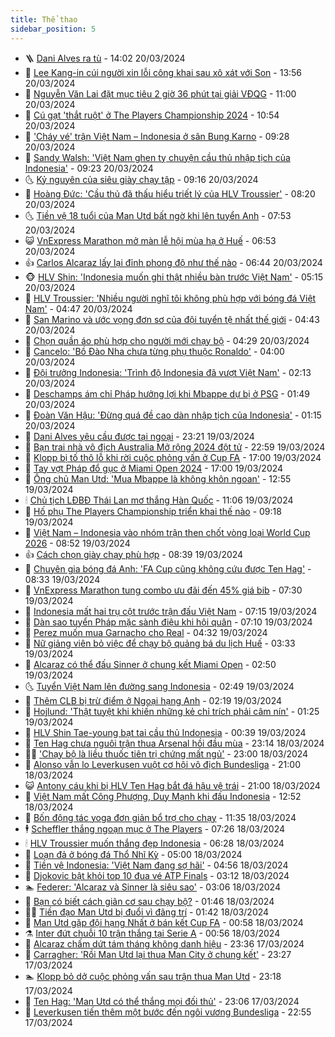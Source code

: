 ```yaml
---
title: Thể thao
sidebar_position: 5
---
```


<!-- vnexpress-the-thao:START -->
- 🪜 [Dani Alves ra tù](https://vnexpress.net/dani-alves-ra-tu-4724671.html) - 14:02 20/03/2024
- 🦩 [Lee Kang-in cúi người xin lỗi công khai sau xô xát với Son](https://vnexpress.net/lee-kang-in-cui-nguoi-xin-loi-cong-khai-sau-xo-xat-voi-son-4724676.html) - 13:56 20/03/2024
- 🧰 [Nguyễn Văn Lai đặt mục tiêu 2 giờ 36 phút tại giải VĐQG](https://vnexpress.net/nguyen-van-lai-dat-muc-tieu-2-gio-36-phut-tai-giai-vdqg-4724561.html) - 11:00 20/03/2024
- 🤗 [Cú gạt &#39;thắt ruột&#39; ở The Players Championship 2024](https://vnexpress.net/cu-gat-that-ruot-o-the-players-championship-2024-4724657.html) - 10:54 20/03/2024
- 🥳 [&#39;Cháy vé&#39; trận Việt Nam – Indonesia ở sân Bung Karno](https://vnexpress.net/chay-ve-tran-viet-nam-indonesia-o-san-bung-karno-4724600.html) - 09:28 20/03/2024
- 🦣 [Sandy Walsh: &#39;Việt Nam ghen tỵ chuyện cầu thủ nhập tịch của Indonesia&#39;](https://vnexpress.net/sandy-walsh-viet-nam-ghen-ty-chuyen-cau-thu-nhap-tich-cua-indonesia-4724602.html) - 09:23 20/03/2024
- 🌜 [Kỷ nguyên của siêu giày chạy tập](https://vnexpress.net/ky-nguyen-cua-sieu-giay-chay-tap-4722463.html) - 09:16 20/03/2024
- 🫶 [Hoàng Đức: &#39;Cầu thủ đã thấu hiểu triết lý của HLV Troussier&#39;](https://vnexpress.net/hoang-duc-cau-thu-da-thau-hieu-triet-ly-cua-hlv-troussier-4724509.html) - 08:20 20/03/2024
- 🌜 [Tiền vệ 18 tuổi của Man Utd bất ngờ khi lên tuyển Anh](https://vnexpress.net/tien-ve-18-tuoi-cua-man-utd-bat-ngo-khi-len-tuyen-anh-4724439.html) - 07:53 20/03/2024
- 😺 [VnExpress Marathon mở màn lễ hội mùa hạ ở Huế](https://vnexpress.net/vnexpress-marathon-mo-man-le-hoi-mua-ha-o-hue-4721687.html) - 06:53 20/03/2024
- 👍 [Carlos Alcaraz lấy lại đỉnh phong độ như thế nào](https://vnexpress.net/carlos-alcaraz-lay-lai-dinh-phong-do-nhu-the-nao-4724497.html) - 06:44 20/03/2024
- 🐵 [HLV Shin: &#39;Indonesia muốn ghi thật nhiều bàn trước Việt Nam&#39;](https://vnexpress.net/hlv-shin-indonesia-muon-ghi-that-nhieu-ban-truoc-viet-nam-4724349.html) - 05:15 20/03/2024
- 💫 [HLV Troussier: &#39;Nhiều người nghĩ tôi không phù hợp với bóng đá Việt Nam&#39;](https://vnexpress.net/hlv-troussier-nhieu-nguoi-nghi-toi-khong-phu-hop-voi-bong-da-viet-nam-4724324.html) - 04:47 20/03/2024
- 🦆 [San Marino và ước vọng đơn sơ của đội tuyển tệ nhất thế giới](https://vnexpress.net/san-marino-va-uoc-vong-don-so-cua-doi-tuyen-te-nhat-the-gioi-4724431.html) - 04:43 20/03/2024
- 🙉 [Chọn quần áo phù hợp cho người mới chạy bộ](https://vnexpress.net/chon-quan-ao-phu-hop-cho-nguoi-moi-chay-bo-4724372.html) - 04:29 20/03/2024
- 📝 [Cancelo: &#39;Bồ Đào Nha chưa từng phụ thuộc Ronaldo&#39;](https://vnexpress.net/cancelo-bo-dao-nha-chua-tung-phu-thuoc-ronaldo-4724415.html) - 04:00 20/03/2024
- 💯 [Đội trưởng Indonesia: &#39;Trình độ Indonesia đã vượt Việt Nam&#39;](https://vnexpress.net/doi-truong-indonesia-trinh-do-indonesia-da-vuot-viet-nam-4724260.html) - 02:13 20/03/2024
- 🌈 [Deschamps ám chỉ Pháp hưởng lợi khi Mbappe dự bị ở PSG](https://vnexpress.net/deschamps-am-chi-phap-huong-loi-khi-mbappe-du-bi-o-psg-4724329.html) - 01:49 20/03/2024
- 🦩 [Đoàn Văn Hậu: &#39;Đừng quá đề cao dàn nhập tịch của Indonesia&#39;](https://vnexpress.net/doan-van-hau-dung-qua-de-cao-dan-nhap-tich-cua-indonesia-4724278.html) - 01:15 20/03/2024
- 🐲 [Dani Alves yêu cầu được tại ngoại](https://vnexpress.net/dani-alves-yeu-cau-duoc-tai-ngoai-4724271.html) - 23:21 19/03/2024
- 🌁 [Bạn trai nhà vô địch Australia Mở rộng 2024 đột tử](https://vnexpress.net/ban-trai-nha-vo-dich-australia-mo-rong-2024-dot-tu-4724267.html) - 22:59 19/03/2024
- 💯 [Klopp bị tố thô lỗ khi rời cuộc phỏng vấn ở Cup FA](https://vnexpress.net/klopp-bi-to-tho-lo-khi-roi-cuoc-phong-van-o-cup-fa-4724253.html) - 17:00 19/03/2024
- 🌝 [Tay vợt Pháp đổ gục ở Miami Open 2024](https://vnexpress.net/tay-vot-phap-do-guc-o-miami-open-2024-4724250.html) - 17:00 19/03/2024
- 🤖 [Ông chủ Man Utd: &#39;Mua Mbappe là không khôn ngoan&#39;](https://vnexpress.net/ong-chu-man-utd-mua-mbappe-la-khong-khon-ngoan-4724225.html) - 12:55 19/03/2024
- 🕯 [Chủ tịch LĐBĐ Thái Lan mơ thắng Hàn Quốc](https://vnexpress.net/chu-tich-ldbd-thai-lan-mo-thang-han-quoc-4724191.html) - 11:06 19/03/2024
- 🧰 [Hố phụ The Players Championship triển khai thế nào](https://vnexpress.net/ho-phu-the-players-championship-trien-khai-the-nao-4723778.html) - 09:18 19/03/2024
- 🥳 [Việt Nam – Indonesia vào nhóm trận then chốt vòng loại World Cup 2026](https://vnexpress.net/viet-nam-indonesia-vao-nhom-tran-then-chot-vong-loai-world-cup-2026-4724136.html) - 08:52 19/03/2024
- 👍 [Cách chọn giày chạy phù hợp](https://vnexpress.net/cach-chon-giay-chay-phu-hop-4723973.html) - 08:39 19/03/2024
- 💪 [Chuyên gia bóng đá Anh: &#39;FA Cup cũng không cứu được Ten Hag&#39;](https://vnexpress.net/chuyen-gia-bong-da-anh-fa-cup-cung-khong-cuu-duoc-ten-hag-4724133.html) - 08:33 19/03/2024
- 👹 [VnExpress Marathon tung combo ưu đãi đến 45% giá bib](https://vnexpress.net/vnexpress-marathon-tung-combo-uu-dai-den-45-gia-bib-4723936.html) - 07:30 19/03/2024
- 🧰 [Indonesia mất hai trụ cột trước trận đấu Việt Nam](https://vnexpress.net/indonesia-mat-hai-tru-cot-truoc-tran-dau-viet-nam-4724054.html) - 07:15 19/03/2024
- 🚀 [Dàn sao tuyển Pháp mặc sành điệu khi hội quân](https://vnexpress.net/dan-sao-tuyen-phap-mac-sanh-dieu-khi-hoi-quan-4723980.html) - 07:10 19/03/2024
- 🎃 [Perez muốn mua Garnacho cho Real](https://vnexpress.net/perez-muon-mua-garnacho-cho-real-4723939.html) - 04:32 19/03/2024
- 🧰 [Nữ giảng viên bỏ việc để chạy bộ quảng bá du lịch Huế](https://vnexpress.net/nu-giang-vien-bo-viec-de-chay-bo-quang-ba-du-lich-hue-4723628.html) - 03:33 19/03/2024
- 👀 [Alcaraz có thể đấu Sinner ở chung kết Miami Open](https://vnexpress.net/alcaraz-co-the-dau-sinner-o-chung-ket-miami-open-4723920.html) - 02:50 19/03/2024
- 🌜 [Tuyển Việt Nam lên đường sang Indonesia](https://vnexpress.net/tuyen-viet-nam-len-duong-sang-indonesia-4723940.html) - 02:49 19/03/2024
- 🫶 [Thêm CLB bị trừ điểm ở Ngoại hạng Anh](https://vnexpress.net/them-clb-bi-tru-diem-o-ngoai-hang-anh-4723474.html) - 02:19 19/03/2024
- 🦄 [Hojlund: &#39;Thật tuyệt khi khiến những kẻ chỉ trích phải câm nín&#39;](https://vnexpress.net/hojlund-that-tuyet-khi-khien-nhung-ke-chi-trich-phai-cam-nin-4723886.html) - 01:25 19/03/2024
- 🥳 [HLV Shin Tae-young bạt tai cầu thủ Indonesia](https://vnexpress.net/hlv-shin-tae-young-bat-tai-cau-thu-indonesia-4723839.html) - 00:39 19/03/2024
- 🐲 [Ten Hag chưa nguôi trận thua Arsenal hồi đầu mùa](https://vnexpress.net/ten-hag-chua-nguoi-tran-thua-arsenal-hoi-dau-mua-4723846.html) - 23:14 18/03/2024
- 🧑‍🏫 [&#39;Chạy bộ là liều thuốc tiên trị chứng mất ngủ&#39;](https://vnexpress.net/chay-bo-la-lieu-thuoc-tien-tri-chung-mat-ngu-4723739.html) - 23:00 18/03/2024
- 🤔 [Alonso vẫn lo Leverkusen vuột cơ hội vô địch Bundesliga](https://vnexpress.net/alonso-van-lo-leverkusen-vuot-co-hoi-vo-dich-bundesliga-4723832.html) - 21:00 18/03/2024
- 😺 [Antony cáu khi bị HLV Ten Hag bắt đá hậu vệ trái](https://vnexpress.net/antony-cau-khi-bi-hlv-ten-hag-bat-da-hau-ve-trai-4723796.html) - 21:00 18/03/2024
- 💪 [Việt Nam mất Công Phượng, Duy Mạnh khi đấu Indonesia](https://vnexpress.net/viet-nam-mat-cong-phuong-duy-manh-khi-dau-indonesia-4723763.html) - 12:52 18/03/2024
- 💼 [Bốn động tác yoga đơn giản bổ trợ cho chạy](https://vnexpress.net/bon-dong-tac-yoga-don-gian-bo-tro-cho-chay-4722324.html) - 11:35 18/03/2024
- 🕴 [Scheffler thắng ngoạn mục ở The Players](https://vnexpress.net/scheffler-thang-ngoan-muc-o-the-players-4723649.html) - 07:26 18/03/2024
- 🕯 [HLV Troussier muốn thắng đẹp Indonesia](https://vnexpress.net/hlv-troussier-muon-thang-dep-indonesia-4723603.html) - 06:28 18/03/2024
- 📝 [Loạn đả ở bóng đá Thổ Nhĩ Kỳ](https://vnexpress.net/loan-da-o-bong-da-tho-nhi-ky-4723709.html) - 05:00 18/03/2024
- 🧐 [Tiền vệ Indonesia: &#39;Việt Nam đang sợ hãi&#39;](https://vnexpress.net/tien-ve-indonesia-viet-nam-dang-so-hai-4723584.html) - 04:56 18/03/2024
- 🙉 [Djokovic bật khỏi top 10 đua vé ATP Finals](https://vnexpress.net/djokovic-bat-khoi-top-10-dua-ve-atp-finals-4723517.html) - 03:12 18/03/2024
- 🏊 [Federer: &#39;Alcaraz và Sinner là siêu sao&#39;](https://vnexpress.net/federer-alcaraz-va-sinner-la-sieu-sao-4723501.html) - 03:06 18/03/2024
- 🌊 [Bạn có biết cách giãn cơ sau chạy bộ?](https://vnexpress.net/ban-co-biet-cach-gian-co-sau-chay-bo-4719004.html) - 01:46 18/03/2024
- 👨‍🏫 [Tiền đạo Man Utd bị đuổi vì đãng trí](https://vnexpress.net/tien-dao-man-utd-bi-duoi-vi-dang-tri-4723436.html) - 01:42 18/03/2024
- 🥷 [Man Utd gặp đội hạng Nhất ở bán kết Cup FA](https://vnexpress.net/man-utd-gap-doi-hang-nhat-o-ban-ket-cup-fa-4723391.html) - 00:58 18/03/2024
- ⚗️ [Inter đứt chuỗi 10 trận thắng tại Serie A](https://vnexpress.net/inter-dut-chuoi-10-tran-thang-tai-serie-a-4723415.html) - 00:56 18/03/2024
- 🌮 [Alcaraz chấm dứt tám tháng không danh hiệu](https://vnexpress.net/alcaraz-cham-dut-tam-thang-khong-danh-hieu-4723397.html) - 23:36 17/03/2024
- 🤩 [Carragher: &#39;Rồi Man Utd lại thua Man City ở chung kết&#39;](https://vnexpress.net/carragher-roi-man-utd-lai-thua-man-city-o-chung-ket-4723396.html) - 23:27 17/03/2024
- 🏊 [Klopp bỏ dở cuộc phỏng vấn sau trận thua Man Utd](https://vnexpress.net/klopp-bo-do-cuoc-phong-van-sau-tran-thua-man-utd-4723395.html) - 23:18 17/03/2024
- 🐎 [Ten Hag: &#39;Man Utd có thể thắng mọi đối thủ&#39;](https://vnexpress.net/ten-hag-man-utd-co-the-thang-moi-doi-thu-4723390.html) - 23:06 17/03/2024
- 💫 [Leverkusen tiến thêm một bước đến ngôi vương Bundesliga](https://vnexpress.net/leverkusen-tien-them-mot-buoc-den-ngoi-vuong-bundesliga-4723375.html) - 22:55 17/03/2024<!-- vnexpress-the-thao:END -->
